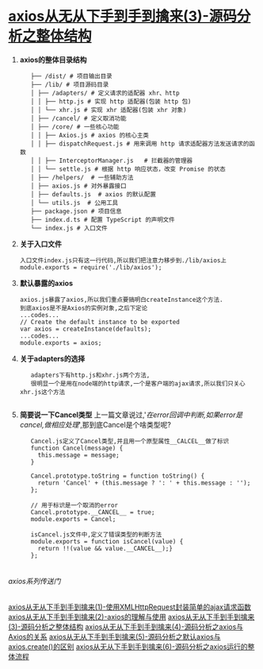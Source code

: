 # [axios从无从下手到手到擒来(3)-源码分析之整体结构](https://segmentfault.com/a/1190000021948563)

1. **axios的整体目录结构**

   ```
      ├── /dist/ # 项目输出目录 
      ├── /lib/ # 项目源码目录
      │ ├── /adapters/ # 定义请求的适配器 xhr、http
      │ │ ├── http.js # 实现 http 适配器(包装 http 包)
      │ │ └── xhr.js # 实现 xhr 适配器(包装 xhr 对象) 
      │ ├── /cancel/ # 定义取消功能
      │ ├── /core/ # 一些核心功能
      │ │ ├── Axios.js # axios 的核心主类
      │ │ ├── dispatchRequest.js # 用来调用 http 请求适配器方法发送请求的函数
      │ │ ├── InterceptorManager.js   # 拦截器的管理器
      │ │ └── settle.js # 根据 http 响应状态，改变 Promise 的状态
      │ ├── /helpers/  # 一些辅助方法
      │ ├── axios.js # 对外暴露接口
      │ ├── defaults.js  # axios 的默认配置
      │ └── utils.js  # 公用工具
      ├── package.json # 项目信息
      ├── index.d.ts # 配置 TypeScript 的声明文件
      └── index.js # 入口文件
   ```

2. **关于入口文件**

   ```
   入口文件index.js只有这一行代码,所以我们把注意力移步到./lib/axios上
   module.exports = require('./lib/axios');
   ```

3. **默认暴露的axios**

   ```
   axios.js暴露了axios,所以我们重点要搞明白createInstance这个方法.
   到底axios是不是Axios的实例对象,之后下定论
   ...codes...
   // Create the default instance to be exported
   var axios = createInstance(defaults);
   ...codes...
   module.exports = axios;
   ```

4. **关于adapters的选择**

   ```
      adapters下有http.js和xhr.js两个方法,
      很明显一个是用在node端的http请求,一个是客户端的ajax请求,所以我们只关心xhr.js这个方法
      
   ```

5. **简要说一下Cancel类型**
   上一篇文章说过,'*在error回调中判断,如果error是cancel,做相应处理*',那到底Cancel是个啥类型呢?

   ```
      Cancel.js定义了Cancel类型,并且用一个原型属性__CALCEL__做了标识
      function Cancel(message) {
        this.message = message;
      }
   
      Cancel.prototype.toString = function toString() {
        return 'Cancel' + (this.message ? ': ' + this.message : '');
      };
   
      // 用于标识是一个取消的error
      Cancel.prototype.__CANCEL__ = true;
      module.exports = Cancel;
      
      isCancel.js文件中,定义了错误类型的判断方法
      module.exports = function isCancel(value) {
        return !!(value && value.__CANCEL__);}
      };
      
   ```

###### axios系列传送门

[axios从无从下手到手到擒来(1)-使用XMLHttpRequest封装简单的ajax请求函数](https://segmentfault.com/a/1190000021944305)
[axios从无从下手到手到擒来(2)-axios的理解与使用](https://segmentfault.com/a/1190000021944651)
[axios从无从下手到手到擒来(3)-源码分析之整体结构](https://segmentfault.com/a/1190000021948563)
[axios从无从下手到手到擒来(4)-源码分析之axios与Axios的关系](https://segmentfault.com/a/1190000021949448)
[axios从无从下手到手到擒来(5)-源码分析之默认axios与axios.create()的区别](https://segmentfault.com/a/1190000021949834)
[axios从无从下手到手到擒来(6)-源码分析之axios运行的整体流程](https://segmentfault.com/a/1190000021950095)